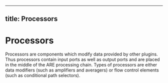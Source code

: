   

---
title: Processors
---

# Processors

Processors are components which modify data provided by other plugins. Thus processors contain input ports as well as output ports and are placed in the middle of the ARE processing chain. Types of processors are either data modifiers (such as amplifiers and averagers) or flow control elements (such as conditional path selectors).
